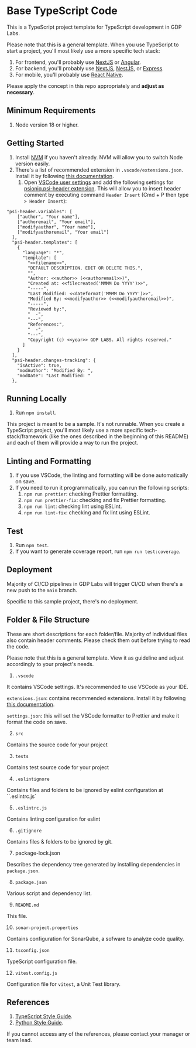 # Base TypeScript Code

This is a TypeScript project template for TypeScript development in GDP Labs.

Please note that this is a general template. When you use TypeScript to start a project, you'll most likely use a more specific tech stack:

1. For frontend, you'll probably use [NextJS](https://nextjs.org) or [Angular](https://angular.io/).
2. For backend, you'll probably use [NextJS](https://nextjs.org), [NestJS](https://nestjs.com/), or [Express](https://expressjs.com/).
3. For mobile, you'll probably use [React Native](https://reactnative.dev/).

Please apply the concept in this repo appropriately and **adjust as necessary**.

## Minimum Requirements

1. Node version 18 or higher.

## Getting Started

1. Install [NVM](https://github.com/nvm-sh/nvm) if you haven't already. NVM will allow you to switch Node version easily.
2. There's a list of recommended extension in `.vscode/extensions.json`. Install it by following [this documentation](https://code.visualstudio.com/docs/editor/extension-marketplace#_recommended-extensions).
   1. Open [VSCode user settings](https://code.visualstudio.com/docs/getstarted/settings) and add the following settings for [psioniq.psi-header extension](https://marketplace.visualstudio.com/items?itemName=psioniq.psi-header). This will allow you to insert header comment by executing command `Header Insert` (Cmd + P then type `> Header Insert`):

```
"psi-header.variables": [
    ["author", "Your name"],
    ["authoremail", "Your email"],
    ["modifyauthor", "Your name"],
    ["modifyauthoremail", "Your email"]
  ],
  "psi-header.templates": [
    {
      "language": "*",
      "template": [
        "<<filename>>",
        "DEFAULT DESCRIPTION. EDIT OR DELETE THIS.",
        "",
        "Author: <<author>> (<<authoremail>>)",
        "Created at: <<filecreated('MMMM Do YYYY')>>",
        "-----",
        "Last Modified: <<dateformat('MMMM Do YYYY')>>",
        "Modified By: <<modifyauthor>> (<<modifyauthoremail>>)",
        "-----",
        "Reviewed by:",
        "  -",
        "---",
        "References:",
        "  -",
        "---",
        "Copyright (c) <<year>> GDP LABS. All rights reserved."
      ]
    }
  ],
  "psi-header.changes-tracking": {
    "isActive": true,
    "modAuthor": "Modified By: ",
    "modDate": "Last Modified: "
  },
```

## Running Locally

1. Run `npm install`.

This project is meant to be a sample. It's not runnable. When you create a TypeScript project, you'll most likely use a more specific tech-stack/framework (like the ones described in the beginning of this README) and each of them will provide a way to run the project.

## Linting and Formatting

1. If you use VSCode, the linting and formatting will be done automatically on save.
2. If you need to run it programmatically, you can run the following scripts:
   1. `npm run prettier`: checking Prettier formatting.
   2. `npm run prettier-fix`: checking and fix Prettier formatting.
   3. `npm run lint`: checking lint using ESLint.
   4. `npm run lint-fix`: checking and fix lint using ESLint.

## Test

1. Run `npm test`.
2. If you want to generate coverage report, run `npm run test:coverage`.

## Deployment

Majority of CI/CD pipelines in GDP Labs will trigger CI/CD when there's a new push to the `main` branch.

Specific to this sample project, there's no deployment.

## Folder & File Structure

These are short descriptions for each folder/file. Majority of individual files also contain header comments. Please check them out before trying to read the code.

Please note that this is a general template. View it as guideline and adjust accordingly to your project's needs.

1. `.vscode`

It contains VSCode settings. It's recommended to use VSCode as your IDE.

`extensions.json`: contains recommended extensions. Install it by following [this documentation](https://code.visualstudio.com/docs/editor/extension-marketplace#_recommended-extensions).

`settings.json`: this will set the VSCode formatter to Prettier and make it format the code on save.

2. `src`

Contains the source code for your project

3. `tests`

Contains test source code for your project

4. `.eslintignore`

Contains files and folders to be ignored by eslint configuration at ``.eslintrc.js`

5. `.eslintrc.js`

Contains linting configuration for eslint

6. `.gitignore`

Contains files & folders to be ignored by git.

7. package-lock.json

Describes the dependency tree generated by installing dependencies in `package.json`.

8. `package.json`

Various script and dependency list.

9. `README.md`

This file.

10. `sonar-project.properties`

Contains configuration for SonarQube, a sofware to analyze code quality.

11. `tsconfig.json`

TypeScript configuration file.

12. `vitest.config.js`

Configuration file for `vitest`, a Unit Test library.

## References

1. [TypeScript Style Guide](https://docs.google.com/document/d/1LNgP9RUv2XILrLHE1Vto2TfbraA6CaOBq4TtzFmfDzc).
2. [Python Style Guide](https://docs.google.com/document/d/1uRggCrHnVfDPBnG641FyQBwUwLoFw0kTzNqRm92vUwM).

If you cannot access any of the references, please contact your manager or team lead.
